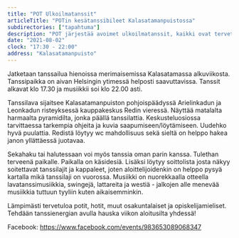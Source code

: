 ```yaml
---
title: "POT Ulkoilmatanssit"
articleTitle: "POTin kesätanssibileet Kalasatamanpuistossa"
subdirectories: ["tapahtuma"]
description: "POT järjestää avoimet ulkoilmatanssit, kaikki ovat tervetulleita."
date: "2021-08-02"
clock: "17:30 - 22:00"
address: "Kalasatamanpuisto"
---
```


Jatketaan tanssailua hienoissa merimaisemissa Kalasatamassa alkuviikosta. Tanssipaikka on aivan Helsingin ytimessä helposti saavuttavissa. Tanssit alkavat klo 17.30 ja musiikkii soi klo 22.00 asti.

Tanssilava sijaitsee Kalasatamanpuiston pohjoispäädyssä Arielinkadun ja Leonkadun risteyksessä kauppakeskus Redin vieressä. Näyttää matalalta harmaalta pyramidilta, jonka päällä tanssilattia. Keskusteluosiossa tarvittaessa tarkempia ohjeita ja kuvia saapumiseen/löytämiseen. Uudehko hyvä puulattia. Redistä löytyy wc mahdollisuus sekä sieltä on helppo hakea janon yllättäessä juotavaa.

Sekahaku tai halutessaan voi myös tanssia oman parin kanssa. Tulethan terveenä paikalle. Paikalla on käsidesiä. Lisäksi löytyy soittolista josta näkyy soitettavat tanssilajit ja kappaleet, joten aloittelijoidenkin on helppo pysyä kartalla mikä tanssilaji on vuorossa. Musiikki on nuorekkaalla otteella lavatanssimusiikkia, swingejä, lattareita ja westiä - jalkojen alle menevää musiikkia tuttuun tyyliin kuten aikaisemminkin.

Lämpimästi tervetuloa potit, hotit, muut osakuntalaiset ja opiskelijamieliset. Tehdään tanssienergian avulla hauska viikon aloitusilta yhdessä! 

Facebook: https://www.facebook.com/events/983653089068347 
